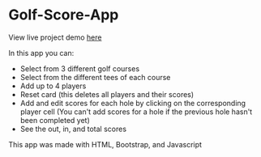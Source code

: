 # Golf-Score-App
View live project demo [here](https://chrisguenther333.github.io/golf-score-app/)  

In this app you can:
- Select from 3 different golf courses
- Select from the different tees of each course
- Add up to 4 players
- Reset card (this deletes all players and their scores)
- Add and edit scores for each hole by clicking on the corresponding player cell (You can't add scores for a hole if the previous hole hasn't been completed yet)
- See the out, in, and total scores  
  
This app was made with HTML, Bootstrap, and Javascript
